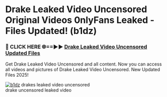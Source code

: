 # Drake Leaked Video Uncensored Original Videos 0nlyFans Leaked - Files Updated! (b1dz)

<h3>🔴 CLICK HERE 🌐==►► <a href="https://tinyurl.com/2jnfzry5" rel="nofollow">Drake Leaked Video Uncensored Updated Files</a></h3>

Get Drake Leaked Video Uncensored and all content. Now you can access all videos and pictures of Drake Leaked Video Uncensored. New Updated Files 2025!

[![b1dz](https://i.imgur.com/GyGTBgg.gif)](https://tinyurl.com/2jnfzry5)
drakes leaked video uncensored<br>
drake uncensored leaked video